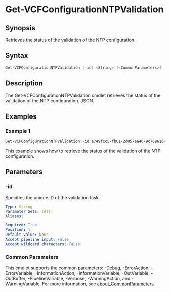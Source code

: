 # Get-VCFConfigurationNTPValidation

## Synopsis

Retrieves the status of the validation of the NTP configuration.

## Syntax

```powershell
Get-VCFConfigurationNTPValidation [-id] <String> [<CommonParameters>]
```

## Description

The Get-VCFConfigurationNTPValidation cmdlet retrieves the status of the validation of the NTP configuration.
JSON.

## Examples

### Example 1

```powershell
Get-VCFConfigurationNTPValidation -id a749fcc5-fb61-2d05-aa40-9c7686164fc2
```

This example shows how to retrieve the status of the validation of the NTP configuration.

## Parameters

### -id

Specifies the unique ID of the validation task.

```yaml
Type: String
Parameter Sets: (All)
Aliases:

Required: True
Position: 1
Default value: None
Accept pipeline input: False
Accept wildcard characters: False
```

### Common Parameters

This cmdlet supports the common parameters: -Debug, -ErrorAction, -ErrorVariable, -InformationAction, -InformationVariable, -OutVariable, -OutBuffer, -PipelineVariable, -Verbose, -WarningAction, and -WarningVariable. For more information, see [about_CommonParameters](http://go.microsoft.com/fwlink/?LinkID=113216).
